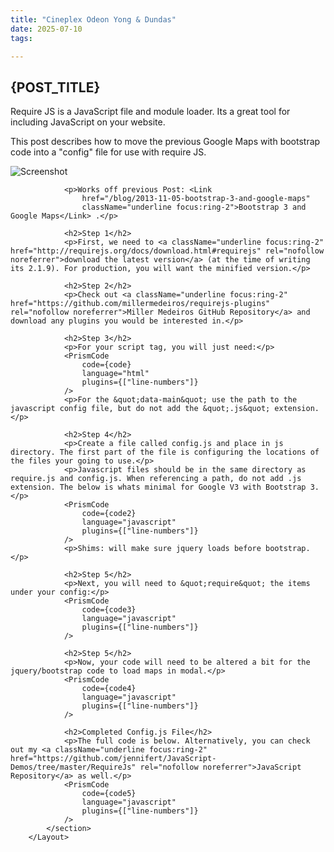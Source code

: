 ```yaml
---
title: "Cineplex Odeon Yong & Dundas"
date: 2025-07-10
tags:

---
```


<Layout>
            <Head>
                <title>{POST_TITLE} - {SITE_TITLE}</title>
                <meta name="description" content={POST_DESCRIPTION} />
            </Head>
            <section aria-labelledby="main-content">
                <h1 id="main-content">{POST_TITLE}</h1>
                <p>Require JS is a JavaScript file and module loader. Its a great tool for including JavaScript on your website.</p>
                <p>This post describes how to move the previous Google Maps with bootstrap code into a &quot;config&quot; file for use with require JS.</p>
                <Image
                    //loader={blogLoader}
                    src="/require-js-directory-structure_mc7qfo.jpg"
                    alt="Screenshot "
                    width={306}
                    height={367}
                />

                <p>Works off previous Post: <Link
                    href="/blog/2013-11-05-bootstrap-3-and-google-maps"
                    className="underline focus:ring-2">Bootstrap 3 and Google Maps</Link> .</p>

                <h2>Step 1</h2>
                <p>First, we need to <a className="underline focus:ring-2" href="http://requirejs.org/docs/download.html#requirejs" rel="nofollow noreferrer">download the latest version</a> (at the time of writing its 2.1.9). For production, you will want the minified version.</p>

                <h2>Step 2</h2>
                <p>Check out <a className="underline focus:ring-2" href="https://github.com/millermedeiros/requirejs-plugins" rel="nofollow noreferrer">Miller Medeiros GitHub Repository</a> and download any plugins you would be interested in.</p>

                <h2>Step 3</h2>
                <p>For your script tag, you will just need:</p>
                <PrismCode
                    code={code}
                    language="html"
                    plugins={["line-numbers"]}
                />
                <p>For the &quot;data-main&quot; use the path to the javascript config file, but do not add the &quot;.js&quot; extension.</p>

                <h2>Step 4</h2>
                <p>Create a file called config.js and place in js directory. The first part of the file is configuring the locations of the files your going to use.</p>
                <p>Javascript files should be in the same directory as require.js and config.js. When referencing a path, do not add .js extension. The below is whats minimal for Google V3 with Bootstrap 3.</p>
                <PrismCode
                    code={code2}
                    language="javascript"
                    plugins={["line-numbers"]}
                />
                <p>Shims: will make sure jquery loads before bootstrap.</p>

                <h2>Step 5</h2>
                <p>Next, you will need to &quot;require&quot; the items under your config:</p>
                <PrismCode
                    code={code3}
                    language="javascript"
                    plugins={["line-numbers"]}
                />
                
                <h2>Step 5</h2>
                <p>Now, your code will need to be altered a bit for the jquery/bootstrap code to load maps in modal.</p>
                <PrismCode
                    code={code4}
                    language="javascript"
                    plugins={["line-numbers"]}
                />

                <h2>Completed Config.js File</h2>
                <p>The full code is below. Alternatively, you can check out my <a className="underline focus:ring-2" href="https://github.com/jennifert/JavaScript-Demos/tree/master/RequireJs" rel="nofollow noreferrer">JavaScript Repository</a> as well.</p>
                <PrismCode
                    code={code5}
                    language="javascript"
                    plugins={["line-numbers"]}
                />
            </section>
        </Layout>